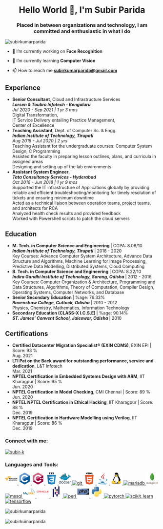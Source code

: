 <h1 align="center">Hello World 👋, I'm Subir Parida</h1>
<h3 align="center">Placed in between organizations and technology, I am committed and enthusiastic in what I do</h3>


<p align="left"> <img src="https://komarev.com/ghpvc/?username=subirkumarparida&label=Profile%20views&color=0e75b6&style=flat" alt="subirkumarparida" /> </p>

- 🔭 I’m currently working on **Face Recognition**

- 🌱 I’m currently learning **Computer Vision**

- 📫 How to reach me **subirkumarparida@gmail.com**

<!-- - 📄 Know about my experiences [Resume](https://drive.google.com/file/d/1U651bxJXqQqfWzLAahUlMIxm1qCke1fJ/view?usp=sharing) -->

<h2 align="left">Experience</h3>
<ul>
  <li><b> Senior Consultant</b>, Cloud and Infrastructure Services <br />
  <b><i> Larsen & Toubro Infotech - Bengaluru </i></b> <br /> 
    <i> Jul 2020 - Sep 2021 | 1 yr 3 mos </i> <br />
    Digital Transformation, <br />
    IT Service Delivery entailing Practice Management, <br />
    Center of Excellence</li>
  
  <li><b> Teaching Assistant</b>, Dept. of Computer Sc. & Engg. <br/>
    <b><i> Indian Institute of Technology, Tirupati </i></b> <br /> 
    <i>Aug 2018 - Jul 2020 | 2 yrs </i> <br/> 
    Teaching Assistant for the undergraduate courses: Computer System Design, C Programming <br/>
    Assisted the faculty in preparing lesson outlines, plans, and curricula in assigned areas <br/>
    Designing and setting up of the lab environments</li>
  
  <li><b> Assistant System Engineer</b>, <br/>
    <b><i> Tata Consultancy Services - Hyderabad </i> </b> <br/>
    <i> Oct 2016 - Jun 2018 | 1 yr 9 mos </i> </br>
    Supported the IT infrastructure of Applications globally by providing reliable and efficient troubleshooting/monitoring for timely resolution of tickets and ensuring minimum downtime <br/>
    Acted as a technical liaison between operation teams, project teams, and architects for RCA  <br/>
    Analyzed health check results and provided feedback  <br/>
    Worked with Powershell scripts to patch the cloud servers  <br/> </li>
</ul>

<h2 align="left"> Education </h3>
<ul>
  <li><b> M. Tech. in Computer Science and Engineering </b> | CGPA: 8.08/10 <br/>
    <b><i> Indian Institute of Technology, Tirupati </i></b> | 2018 - 2020 <br />  
    Key Courses: Advance Computer System Architecture, Advance Data Structure and Algorithms, 
    Machine Learning for Image Processing, Predictive Data Modelling, Distributed Systems, Cloud Computing </li>
  
  <li><b> B. Tech. in Computer Science and Engineering </b> | CGPA: 8.22/10 <br/>
   <b><i> Indira Gandhi Institute of Technology, Sarang, Odisha </i></b> | 2012 - 2016 <br />  
   Key Courses: Computer Organization & Architecture, Programming and Data Structures, Algorithms, 
    Theory of Computation, Compiler Design, Operating Systems, Computer Networks, and Database </li>
  
  <li><b> Senior Secondary Education </b> | %age: 76.33% <br/>
   <b><i> Ravenshaw College, Cuttack, Odisha </i></b> | 2010 - 2012 <br />  
   Physics, Chemistry, Mathematics, Information Technology </li>
  
  <li><b> Secondary Education (CLASS-X I.C.S.E) </b> | %age: 90.14% <br/>
   <b><i> ST. James’ Convent School, Jaleswar, Odisha </i></b> | 2010 </li>

</ul>

<h2 align="left"> Certifications </h3>
<ul>
  <li><b> Certified Datacenter Migration Specialist® (EXIN CDMS)</b>, EXIN EPI  | Score: 93 % <br/>
    Aug. 2021 <br /> </li>
  
  <li><b> LTI Pat on the Back award for outstanding performance, service and dedication</b>, L&T Infotech <br/>
    Mar. 2021 <br /> </li>
  
  <li><b> NPTEL Certification in Embedded Systems Design with ARM</b>, IIT Kharagpur | Score: 95 % <br/>
  Jun. 2020 <br /> </li>
  
  <li><b> NPTEL Certification in Model Checking</b>, CMI Chennai | Score: 89 % <br/>
  Jun. 2020 <br /> </li>
  
  <li><b> NPTEL NPTEL Certification in Ethical Hacking</b>, IIT Kharagpur | Score: 88 % <br/>
  Dec. 2019 <br /> </li>
  
  <li><b> NPTEL Certification in Hardware Modelling using Verilog</b>, IIT Kharagpur | Score: 86 % <br/>
  Dec. 2019 <br /> </li>
  
 </ul>

<h3 align="left">Connect with me:</h3>
<p align="left">
<a href="https://linkedin.com/in/subir-k" target="blank"><img align="center" src="https://raw.githubusercontent.com/rahuldkjain/github-profile-readme-generator/master/src/images/icons/Social/linked-in-alt.svg" alt="subir-k" height="30" width="40" /></a>
</p> 

<h3 align="left">Languages and Tools:</h3>
<p align="left"> <a href="https://aws.amazon.com" target="_blank" rel="noreferrer"> <img src="https://raw.githubusercontent.com/devicons/devicon/master/icons/amazonwebservices/amazonwebservices-original-wordmark.svg" alt="aws" width="40" height="40"/> </a> <a href="https://www.cprogramming.com/" target="_blank" rel="noreferrer"> <img src="https://raw.githubusercontent.com/devicons/devicon/master/icons/c/c-original.svg" alt="c" width="40" height="40"/> </a> <a href="https://www.w3schools.com/cpp/" target="_blank" rel="noreferrer"> <img src="https://raw.githubusercontent.com/devicons/devicon/master/icons/cplusplus/cplusplus-original.svg" alt="cplusplus" width="40" height="40"/> </a> <a href="https://www.w3schools.com/css/" target="_blank" rel="noreferrer"> <img src="https://raw.githubusercontent.com/devicons/devicon/master/icons/css3/css3-original-wordmark.svg" alt="css3" width="40" height="40"/> </a> <a href="https://www.docker.com/" target="_blank" rel="noreferrer"> <img src="https://raw.githubusercontent.com/devicons/devicon/master/icons/docker/docker-original-wordmark.svg" alt="docker" width="40" height="40"/> </a> <a href="https://git-scm.com/" target="_blank" rel="noreferrer"> <img src="https://www.vectorlogo.zone/logos/git-scm/git-scm-icon.svg" alt="git" width="40" height="40"/> </a> <a href="https://www.w3.org/html/" target="_blank" rel="noreferrer"> <img src="https://raw.githubusercontent.com/devicons/devicon/master/icons/html5/html5-original-wordmark.svg" alt="html5" width="40" height="40"/> </a> <a href="https://www.java.com" target="_blank" rel="noreferrer"> <img src="https://raw.githubusercontent.com/devicons/devicon/master/icons/java/java-original.svg" alt="java" width="40" height="40"/> </a> <a href="https://www.linux.org/" target="_blank" rel="noreferrer"> <img src="https://raw.githubusercontent.com/devicons/devicon/master/icons/linux/linux-original.svg" alt="linux" width="40" height="40"/> </a> <a href="https://mariadb.org/" target="_blank" rel="noreferrer"> <img src="https://www.vectorlogo.zone/logos/mariadb/mariadb-icon.svg" alt="mariadb" width="40" height="40"/> </a> <a href="https://www.mongodb.com/" target="_blank" rel="noreferrer"> <img src="https://raw.githubusercontent.com/devicons/devicon/master/icons/mongodb/mongodb-original-wordmark.svg" alt="mongodb" width="40" height="40"/> </a> <a href="https://www.microsoft.com/en-us/sql-server" target="_blank" rel="noreferrer"> <img src="https://www.svgrepo.com/show/303229/microsoft-sql-server-logo.svg" alt="mssql" width="40" height="40"/> </a> <a href="https://www.mysql.com/" target="_blank" rel="noreferrer"> <img src="https://raw.githubusercontent.com/devicons/devicon/master/icons/mysql/mysql-original-wordmark.svg" alt="mysql" width="40" height="40"/> </a> <a href="https://www.oracle.com/" target="_blank" rel="noreferrer"> <img src="https://raw.githubusercontent.com/devicons/devicon/master/icons/oracle/oracle-original.svg" alt="oracle" width="40" height="40"/> </a> <a href="https://pandas.pydata.org/" target="_blank" rel="noreferrer"> <img src="https://raw.githubusercontent.com/devicons/devicon/2ae2a900d2f041da66e950e4d48052658d850630/icons/pandas/pandas-original.svg" alt="pandas" width="40" height="40"/> </a> <a href="https://www.perl.org/" target="_blank" rel="noreferrer"> <img src="https://api.iconify.design/logos-perl.svg" alt="perl" width="40" height="40"/> </a> <a href="https://www.php.net" target="_blank" rel="noreferrer"> <img src="https://raw.githubusercontent.com/devicons/devicon/master/icons/php/php-original.svg" alt="php" width="40" height="40"/> </a> <a href="https://www.python.org" target="_blank" rel="noreferrer"> <img src="https://raw.githubusercontent.com/devicons/devicon/master/icons/python/python-original.svg" alt="python" width="40" height="40"/> </a> <a href="https://pytorch.org/" target="_blank" rel="noreferrer"> <img src="https://www.vectorlogo.zone/logos/pytorch/pytorch-icon.svg" alt="pytorch" width="40" height="40"/> </a> <a href="https://scikit-learn.org/" target="_blank" rel="noreferrer"> <img src="https://upload.wikimedia.org/wikipedia/commons/0/05/Scikit_learn_logo_small.svg" alt="scikit_learn" width="40" height="40"/> </a> <a href="https://www.tensorflow.org" target="_blank" rel="noreferrer"> <img src="https://www.vectorlogo.zone/logos/tensorflow/tensorflow-icon.svg" alt="tensorflow" width="40" height="40"/> </a> </p>

<p><img align="center" src="https://github-readme-stats.vercel.app/api/top-langs?username=subirkumarparida&show_icons=true&locale=en&layout=compact" alt="subirkumarparida" /></p>

<p><img align="center" src="https://github-readme-streak-stats.herokuapp.com/?user=subirkumarparida&" alt="subirkumarparida" /></p>
